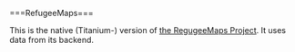 ===RefugeeMaps===

This is the native (Titanium-) version of [the RegugeeMaps Project](https://github.com/refugeemaps/refugeemaps). It uses data from its backend.
